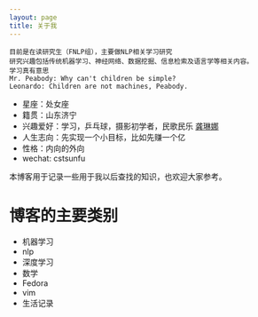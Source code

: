 ```yaml
---
layout: page
title: 关于我 
---
```

```
目前是在读研究生（FNLP组），主要做NLP相关学习研究
研究兴趣包括传统机器学习、神经网络、数据挖掘、信息检索及语言学等相关内容。
学习真有意思
Mr. Peabody: Why can't children be simple?
Leonardo: Children are not machines, Peabody.
```

- 星座：处女座
- 籍贯：山东济宁
- 兴趣爱好：学习，乒乓球，摄影初学者，民歌民乐 [龚琳娜](https://cstsunfu.github.io/2017/11/gonglinna/)
- 人生志向：先实现一个小目标，比如先赚一个亿
- 性格：内向的外向
- wechat: cstsunfu


本博客用于记录一些用于我以后查找的知识，也欢迎大家参考。


# 博客的主要类别

- 机器学习
- nlp
- 深度学习
- 数学
- Fedora
- vim
- 生活记录
